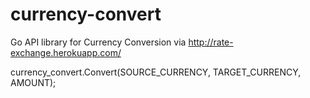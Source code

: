 currency-convert
================

Go API library for Currency Conversion via http://rate-exchange.herokuapp.com/


currency_convert.Convert(SOURCE_CURRENCY, TARGET_CURRENCY, AMOUNT);
